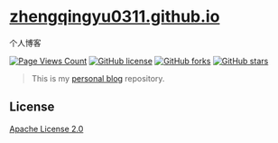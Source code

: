 # [zhengqingyu0311.github.io](https://zhengqingyu0311.github.io)
个人博客

[![Page Views Count](https://badges.toozhao.com/badges/01GP7X611Y1NT9KSPGB4WB0KB6/green.svg)](https://badges.toozhao.com/stats/01GP7X611Y1NT9KSPGB4WB0KB6 "Get your own page views count badge on badges.toozhao.com")  [![GitHub license](https://img.shields.io/github/license/blinkfox/blinkfox.github.io.svg)](https://github.com/blinkfox/blinkfox.github.io/blob/hexo/LICENSE) [![GitHub forks](https://img.shields.io/github/forks/blinkfox/blinkfox.github.io.svg)](https://github.com/blinkfox/blinkfox.github.io/network) [![GitHub stars](https://img.shields.io/github/stars/blinkfox/blinkfox.github.io.svg)](https://github.com/blinkfox/blinkfox.github.io/stargazers)

> This is my [personal blog](https://zhengqingyu0311.github.io) repository.
## License

[Apache License 2.0](http://www.apache.org/licenses/LICENSE-2.0)
